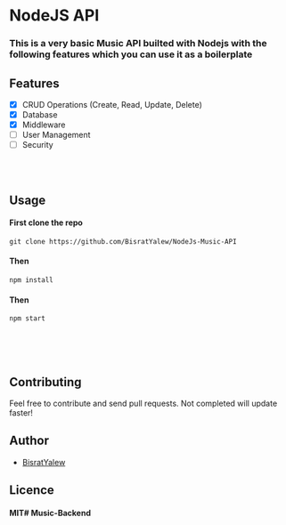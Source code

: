 # NodeJS API

### This is a very basic Music API builted with Nodejs with the following features which you can use it as a boilerplate 


## Features
- [x] CRUD Operations (Create, Read, Update, Delete)
- [x] Database
- [x] Middleware
- [ ] User Management
- [ ] Security

<br><br>

## Usage
#### First clone the repo

``` 
git clone https://github.com/BisratYalew/NodeJs-Music-API
```

#### Then
``` 
npm install
```

#### Then
```
npm start
```


<br><br><br>


## Contributing

Feel free to contribute and send pull requests. Not completed will update faster!

## Author

* [BisratYalew](https://bisratyalew.github.io)

## Licence

#### MIT#   M u s i c - B a c k e n d  
 